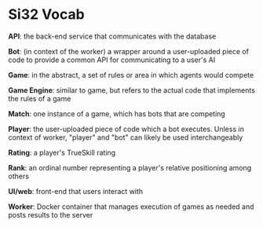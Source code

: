 Si32 Vocab
========

**API**: the back-end service that communicates with the database 

**Bot**: (in context of the worker) a wrapper around a user-uploaded piece of code to provide a common API for communicating to a user's AI

**Game**: in the abstract, a set of rules or area in which agents would compete

**Game Engine**: similar to game, but refers to the actual code that implements the rules of a game

**Match**: one instance of a game, which has bots that are competing

**Player**: the user-uploaded piece of code which a bot executes. Unless in context of worker, "player" and "bot" can likely be used interchangeably

**Rating**: a player's TrueSkill rating

**Rank**: an ordinal number representing a player's relative positioning among others

**UI/web**: front-end that users interact with

**Worker**: Docker container that manages execution of games as needed and posts results to the server


